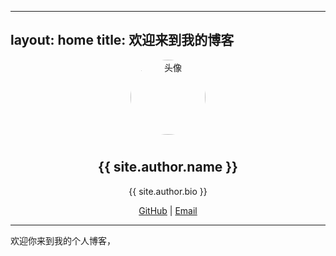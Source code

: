 <!-- ---
# Feel free to add content and custom Front Matter to this file.
# To modify the layout, see https://jekyllrb.com/docs/themes/#overriding-theme-defaults

layout: home
--- -->
---
layout: home
title: 欢迎来到我的博客
---

<div style="text-align: center;">
  <img src="/_posts/_images/young_fan.png" alt="头像" style="width: 120px; height: 120px; border-radius: 50%; margin-bottom: 10px;">
  
  <h2>{{ site.author.name }}</h2>
  <p>{{ site.author.bio }}</p>

  <p>
    <a href="https://github.com/autumn-night" target="_blank">GitHub</a> |
    <a href="mailto:3336523704@qq.com">Email</a>
  </p>
</div>

---

欢迎你来到我的个人博客，